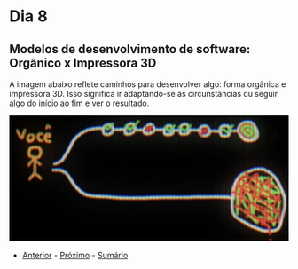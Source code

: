 # Dia 8

## Modelos de desenvolvimento de software: Orgânico x Impressora 3D

A imagem abaixo reflete caminhos para desenvolver algo: forma orgânica e impressora 3D. Isso significa ir adaptando-se às circunstâncias ou seguir algo do início ao fim e ver o resultado.

![Caminhos para desenvolver algo](/curso.dev/assets/modelo_organico_impressora3d.png)

- [Anterior](/curso.dev/dias/dia7.md) - [Próximo](/curso.dev/dias/dia9.md) - [Sumário](../readme.mdd)
